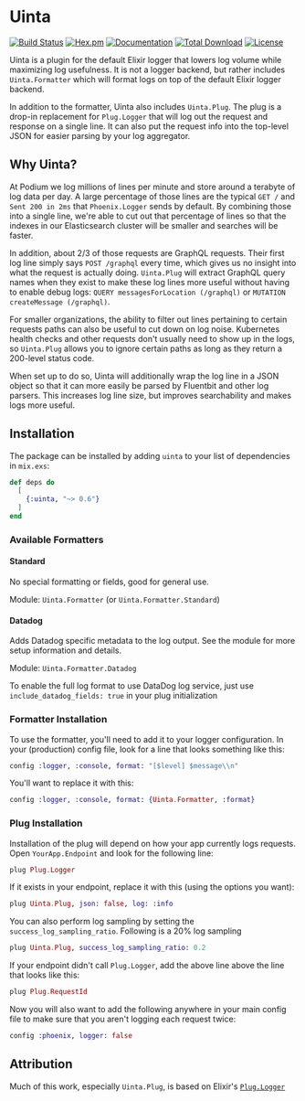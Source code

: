 # Uinta

[![Build Status](https://github.com/podium/uinta/actions/workflows/ci.yml/badge.svg)](https://github.com/podium/uinta/actions/workflows/ci.yml) [![Hex.pm](https://img.shields.io/hexpm/v/uinta.svg)](https://hex.pm/packages/uinta) [![Documentation](https://img.shields.io/badge/documentation-gray)](https://hexdocs.pm/uinta)
[![Total Download](https://img.shields.io/hexpm/dt/uinta.svg)](https://hex.pm/packages/uinta)
[![License](https://img.shields.io/hexpm/l/uinta.svg)](https://github.com/podium/uinta/blob/master/LICENSE.md)

Uinta is a plugin for the default Elixir logger that lowers log volume while
maximizing log usefulness. It is not a logger backend, but rather includes
`Uinta.Formatter` which will format logs on top of the default Elixir logger
backend.

In addition to the formatter, Uinta also includes `Uinta.Plug`. The plug is a
drop-in replacement for `Plug.Logger` that will log out the request and response
on a single line. It can also put the request info into the top-level JSON for
easier parsing by your log aggregator.

## Why Uinta?

At Podium we log millions of lines per minute and store around a terabyte of log
data per day. A large percentage of those lines are the typical `GET /` and
`Sent 200 in 2ms` that `Phoenix.Logger` sends by default. By combining those
into a single line, we're able to cut out that percentage of lines so that the
indexes in our Elasticsearch cluster will be smaller and searches will be
faster.

In addition, about 2/3 of those requests are GraphQL requests. Their first log
line simply says `POST /graphql` every time, which gives us no insight into what
the request is actually doing. `Uinta.Plug` will extract GraphQL query names
when they exist to make these log lines more useful without having to enable
debug logs: `QUERY messagesForLocation (/graphql)` or `MUTATION createMessage (/graphql)`.

For smaller organizations, the ability to filter out lines pertaining to certain
requests paths can also be useful to cut down on log noise. Kubernetes health
checks and other requests don't usually need to show up in the logs, so
`Uinta.Plug` allows you to ignore certain paths as long as they return a
200-level status code.

When set up to do so, Uinta will additionally wrap the log line in a JSON object
so that it can more easily be parsed by Fluentbit and other log parsers. This
increases log line size, but improves searchability and makes logs more useful.

## Installation

The package can be installed by adding `uinta` to your list of dependencies in
`mix.exs`:

```elixir
def deps do
  [
    {:uinta, "~> 0.6"}
  ]
end
```

### Available Formatters

#### Standard

No special formatting or fields, good for general use.

Module: `Uinta.Formatter` (or `Uinta.Formatter.Standard`)

#### Datadog

Adds Datadog specific metadata to the log output. See the module for more setup information and details.

Module: `Uinta.Formatter.Datadog`

To enable the full log format to use DataDog log service, just use `include_datadog_fields: true` in your plug initialization

### Formatter Installation

To use the formatter, you'll need to add it to your logger configuration. In
your (production) config file, look for a line that looks something like
this:

```elixir
config :logger, :console, format: "[$level] $message\\n"
```

You'll want to replace it with this:

```elixir
config :logger, :console, format: {Uinta.Formatter, :format}
```

### Plug Installation

Installation of the plug will depend on how your app currently logs requests.
Open `YourApp.Endpoint` and look for the following line:

```elixir
plug Plug.Logger
```

If it exists in your endpoint, replace it with this (using the options you
want):

```elixir
plug Uinta.Plug, json: false, log: :info
```

You can also perform log sampling by setting the `success_log_sampling_ratio`. Following is a 20% log sampling

```elixir
plug Uinta.Plug, success_log_sampling_ratio: 0.2
```

If your endpoint didn't call `Plug.Logger`, add the above line above the line
that looks like this:

```elixir
plug Plug.RequestId
```

Now you will also want to add the following anywhere in your main config file to
make sure that you aren't logging each request twice:

```elixir
config :phoenix, logger: false
```

## Attribution

Much of this work, especially `Uinta.Plug`, is based on Elixir's
[`Plug.Logger`](https://github.com/elixir-plug/plug/blob/v1.9.0/lib/plug/logger.ex)

